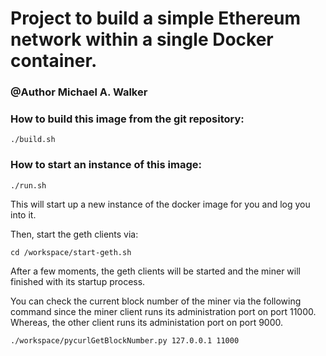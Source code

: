 # Project to build a simple Ethereum network within a single Docker container.

### @Author Michael A. Walker

### How to build this image from the git repository:

``` ./build.sh ```

### How to start an instance of this image:

``` ./run.sh ```

This will start up a new instance of the docker image for you and log you into it.

Then, start the geth clients via:

``` cd /workspace/start-geth.sh ```

After a few moments, the geth clients will be started and the miner will finished with its startup process.

You can check the current block number of the miner via the following command since the miner client runs its administration port on port 11000. Whereas, the other client runs its administation port on port 9000. 

``` ./workspace/pycurlGetBlockNumber.py 127.0.0.1 11000 ``` 


